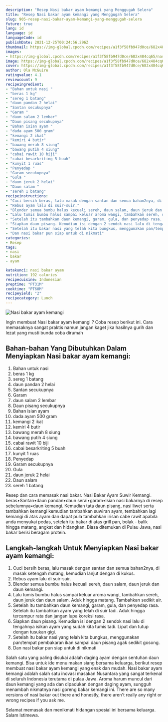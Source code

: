 ```yaml
---
description: "Resep Nasi bakar ayam kemangi yang Menggugah Selera"
title: "Resep Nasi bakar ayam kemangi yang Menggugah Selera"
slug: 905-resep-nasi-bakar-ayam-kemangi-yang-menggugah-selera
future: true
lang: id
language: id
languageCode: id
publishDate: 2021-12-25T00:24:56.296Z 
thumbnail: https://img-global.cpcdn.com/recipes/a1f3f58fb947d0ce/682x484cq65/nasi-bakar-ayam-kemangi-foto-resep-utama.png
images:
- https://img-global.cpcdn.com/recipes/a1f3f58fb947d0ce/682x484cq65/nasi-bakar-ayam-kemangi-foto-resep-utama.png
image: https://img-global.cpcdn.com/recipes/a1f3f58fb947d0ce/682x484cq65/nasi-bakar-ayam-kemangi-foto-resep-utama.png
cover: https://img-global.cpcdn.com/recipes/a1f3f58fb947d0ce/682x484cq65/nasi-bakar-ayam-kemangi-foto-resep-utama.png
author: Ola McGuire
ratingvalue: 4.1
reviewcount: 9
recipeingredient:
- "Bahan untuk nasi "
- "beras 1 kg"
- "sereg 1 batang"
- "daun pandan 2 helai"
- "Santan secukupnya"
- "Garam "
- "daun salam 2 lembar"
- "Daun pisang secukupnya"
- "Bahan isian ayam "
- "dada ayam 500 gram"
- "kemangi 2 ikat"
- "kemiri 4 butir"
- "bawang merah 8 siung"
- "bawang putih 4 siung"
- "cabai rawit 10 biji"
- "cabai besarkriting 5 buah"
- "kunyit 1 ruas"
- "Penyedap "
- "Garam secukupnya"
- "Gula "
- "daun jeruk 2 helai"
- "Daun salam "
- "sereh 1 batang"
recipeinstructions:
- "Cuci bersih beras, lalu masak dengan santan dan semua bahan2nya, di masak setengah matang, kemudian lanjut dengan di kukus."
- "Rebus ayam lalu di suir-suir."
- "Blender semua bumbu halus kecuali sereh, daun salam, daun jeruk dan daun kemangi."
- "Lalu tumis bumbu halus sampai keluar aroma wangi, tambahkan sereh, daun jeruk dan daun salam. Aduk hingga matang. Tambahkan sedikit air."
- "Setelah itu tambahkan daun kemangi, garam, gula, dan penyedap rasa. Setelah itu tambahkan ayam yang telah di suir tadi. Aduk hingga tercampur rata dan jangan lupa koreksi rasa."
- "Siapkan daun pisang. Kemudian isi dengan 2 sendok nasi lalu di tengahnya isikan ayam yang sudah kita tumis tadi. Lipat dan tutup dengan tusukan gigi."
- "Setelah itu bakar nasi yang telah kita bungkus, menggunakan pan/tempat pembakaran ikan sampai daun pisang agak sedikit gosong."
- "Dan nasi bakar pun siap untuk di nikmati"
categories:
- Resep
tags:
- nasi
- bakar
- ayam

katakunci: nasi bakar ayam 
nutrition: 192 calories
recipecuisine: Indonesian
preptime: "PT31M"
cooktime: "PT60M"
recipeyield: "2"
recipecategory: Lunch
---
```



![Nasi bakar ayam kemangi](https://img-global.cpcdn.com/recipes/a1f3f58fb947d0ce/682x484cq65/nasi-bakar-ayam-kemangi-foto-resep-utama.png)

Ingin membuat Nasi bakar ayam kemangi ? Coba resep berikut ini. Cara memasaknya sangat praktis namun jangan kaget jika hasilnya gurih dan lezat yang musti bunda coba dirumah

<!--inarticleads1-->

## Bahan-bahan Yang Dibutuhkan Dalam Menyiapkan Nasi bakar ayam kemangi:

1. Bahan untuk nasi 
1. beras 1 kg
1. sereg 1 batang
1. daun pandan 2 helai
1. Santan secukupnya
1. Garam 
1. daun salam 2 lembar
1. Daun pisang secukupnya
1. Bahan isian ayam 
1. dada ayam 500 gram
1. kemangi 2 ikat
1. kemiri 4 butir
1. bawang merah 8 siung
1. bawang putih 4 siung
1. cabai rawit 10 biji
1. cabai besarkriting 5 buah
1. kunyit 1 ruas
1. Penyedap 
1. Garam secukupnya
1. Gula 
1. daun jeruk 2 helai
1. Daun salam 
1. sereh 1 batang

Resep dan cara memasak nasi bakar. Nasi Bakar Ayam Suwir Kemangi. beras•Santan•daun pandan•daun serai•garam•Isian nasi bakarnya di resep sebelumnya•daun kemangi. Kemudian tata daun pisang, nasi liwet serta tambahkan kemangi kemudian tambahkan suwiran ayam, tembahkan lagi kemangi di atas ayam dan dapat pula tambahkan irisan cabe rawit apabila anda menyukai pedas, setelah itu bakar di atas grill pan, bolak - balik hingga matang, angkat dan hidangkan. Biasa ditemukan di Pulau Jawa, nasi bakar berisi beragam protein. 

<!--inarticleads2-->

## Langkah-langkah Untuk Menyiapkan Nasi bakar ayam kemangi:

1. Cuci bersih beras, lalu masak dengan santan dan semua bahan2nya, di masak setengah matang, kemudian lanjut dengan di kukus.
1. Rebus ayam lalu di suir-suir.
1. Blender semua bumbu halus kecuali sereh, daun salam, daun jeruk dan daun kemangi.
1. Lalu tumis bumbu halus sampai keluar aroma wangi, tambahkan sereh, daun jeruk dan daun salam. Aduk hingga matang. Tambahkan sedikit air.
1. Setelah itu tambahkan daun kemangi, garam, gula, dan penyedap rasa. Setelah itu tambahkan ayam yang telah di suir tadi. Aduk hingga tercampur rata dan jangan lupa koreksi rasa.
1. Siapkan daun pisang. Kemudian isi dengan 2 sendok nasi lalu di tengahnya isikan ayam yang sudah kita tumis tadi. Lipat dan tutup dengan tusukan gigi.
1. Setelah itu bakar nasi yang telah kita bungkus, menggunakan pan/tempat pembakaran ikan sampai daun pisang agak sedikit gosong.
1. Dan nasi bakar pun siap untuk di nikmati


Salah satu yang paling disukai adalah daging ayam dengan sentuhan daun kemangi. Bisa untuk ide menu makan siang bersama keluarga, berikut resep membuat nasi bakar ayam kemangi yang enak dan mudah. Nasi bakar ayam kemangi adalah salah satu inovasi masakan Nusantara yang sangat terkenal di seluruh Indonesia terutama di pulau Jawa. Aroma harum muncul dari daun kemangi yang ada dan dipadukan dengan daging ayam, sungguh menambah nikmatnya nasi goreng bakar kemangi ini. There are so many versions of nasi bakar out there and honestly, there aren&#39;t really any right or wrong recipes if you ask me. 

Selamat memasak dan menikmati hidangan spesial ini bersama keluarga. Salam Istimewa.
